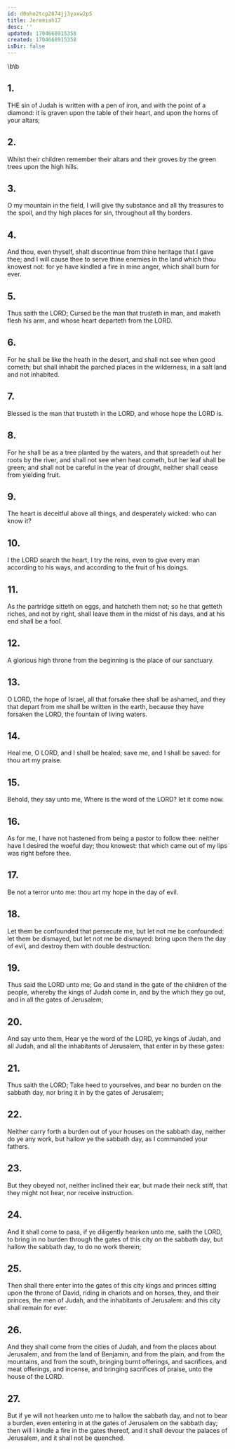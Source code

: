 ```yaml
---
id: d8oho2tcp2874jj3yaxw2p5
title: Jeremiah17
desc: ''
updated: 1704668915358
created: 1704668915358
isDir: false
---
```

\b\b
## 1.
THE sin of Judah is written with a pen of iron, and with the point of a diamond: it is graven upon the table of their heart, and upon the horns of your altars;
## 2.
Whilst their children remember their altars and their groves by the green trees upon the high hills.
## 3.
O my mountain in the field, I will give thy substance and all thy treasures to the spoil, and thy high places for sin, throughout all thy borders.
## 4.
And thou, even thyself, shalt discontinue from thine heritage that I gave thee; and I will cause thee to serve thine enemies in the land which thou knowest not: for ye have kindled a fire in mine anger, which shall burn for ever.
## 5.
Thus saith the LORD; Cursed be the man that trusteth in man, and maketh flesh his arm, and whose heart departeth from the LORD.
## 6.
For he shall be like the heath in the desert, and shall not see when good cometh; but shall inhabit the parched places in the wilderness, in a salt land and not inhabited.
## 7.
Blessed is the man that trusteth in the LORD, and whose hope the LORD is.
## 8.
For he shall be as a tree planted by the waters, and that spreadeth out her roots by the river, and shall not see when heat cometh, but her leaf shall be green; and shall not be careful in the year of drought, neither shall cease from yielding fruit.
## 9.
The heart is deceitful above all things, and desperately wicked: who can know it?
## 10.
I the LORD search the heart, I try the reins, even to give every man according to his ways, and according to the fruit of his doings.
## 11.
As the partridge sitteth on eggs, and hatcheth them not; so he that getteth riches, and not by right, shall leave them in the midst of his days, and at his end shall be a fool.
## 12.
A glorious high throne from the beginning is the place of our sanctuary.
## 13.
O LORD, the hope of Israel, all that forsake thee shall be ashamed, and they that depart from me shall be written in the earth, because they have forsaken the LORD, the fountain of living waters.
## 14.
Heal me, O LORD, and I shall be healed; save me, and I shall be saved: for thou art my praise.
## 15.
Behold, they say unto me, Where is the word of the LORD? let it come now.
## 16.
As for me, I have not hastened from being a pastor to follow thee: neither have I desired the woeful day; thou knowest: that which came out of my lips was right before thee.
## 17.
Be not a terror unto me: thou art my hope in the day of evil.
## 18.
Let them be confounded that persecute me, but let not me be confounded: let them be dismayed, but let not me be dismayed: bring upon them the day of evil, and destroy them with double destruction.
## 19.
Thus said the LORD unto me; Go and stand in the gate of the children of the people, whereby the kings of Judah come in, and by the which they go out, and in all the gates of Jerusalem;
## 20.
And say unto them, Hear ye the word of the LORD, ye kings of Judah, and all Judah, and all the inhabitants of Jerusalem, that enter in by these gates:
## 21.
Thus saith the LORD; Take heed to yourselves, and bear no burden on the sabbath day, nor bring it in by the gates of Jerusalem;
## 22.
Neither carry forth a burden out of your houses on the sabbath day, neither do ye any work, but hallow ye the sabbath day, as I commanded your fathers.
## 23.
But they obeyed not, neither inclined their ear, but made their neck stiff, that they might not hear, nor receive instruction.
## 24.
And it shall come to pass, if ye diligently hearken unto me, saith the LORD, to bring in no burden through the gates of this city on the sabbath day, but hallow the sabbath day, to do no work therein;
## 25.
Then shall there enter into the gates of this city kings and princes sitting upon the throne of David, riding in chariots and on horses, they, and their princes, the men of Judah, and the inhabitants of Jerusalem: and this city shall remain for ever.
## 26.
And they shall come from the cities of Judah, and from the places about Jerusalem, and from the land of Benjamin, and from the plain, and from the mountains, and from the south, bringing burnt offerings, and sacrifices, and meat offerings, and incense, and bringing sacrifices of praise, unto the house of the LORD.
## 27.
But if ye will not hearken unto me to hallow the sabbath day, and not to bear a burden, even entering in at the gates of Jerusalem on the sabbath day; then will I kindle a fire in the gates thereof, and it shall devour the palaces of Jerusalem, and it shall not be quenched.
